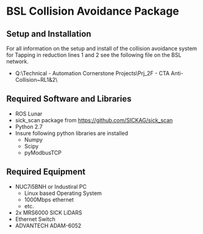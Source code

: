 # BSL Collision Avoidance Package

## Setup and Installation
For all information on the setup and install of the collision avoidance system for Tapping in reduction lines 1 and 2 see the following file on the BSL network.
 - Q:\Technical - Automation Cornerstone Projects\Prj_2F - CTA Anti-Collision~RL1&2\

## Required Software and Libraries
 - ROS Lunar
 - sick_scan package from https://github.com/SICKAG/sick_scan
 - Python 2.7
 - Insure following python libraries are installed
    - Numpy
    - Scipy
    - pyModbusTCP
 
## Required Equipment
 - NUC7i5BNH or Industiral PC
    - Linux based Operating System
    - 1000Mbps ethernet
    - etc.
 - 2x MRS6000 SICK LiDARS
 - Ethernet Switch
 - ADVANTECH ADAM-6052
